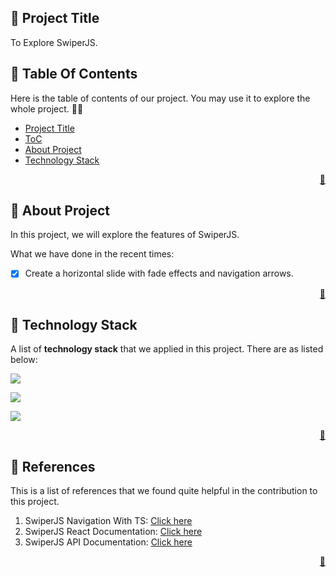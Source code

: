 <!-- START Project Title -->
## 📓 Project Title
To Explore SwiperJS.
<!-- END Project Title -->

<!-- START Table Of Contents -->
## 📌 Table Of Contents
Here is the table of contents of our project. You may use it to explore the whole project. 🛴💨

- [Project Title](#-project-title)
- [ToC](#-table-of-contents)
- [About Project](#-about-project)
- [Technology Stack](#-technology-stack)

<p align="right"><a href="#-project-title">🔼</a></p>
<!-- END Table Of Contents -->

<!-- START About Project -->
## 📢 About Project
In this project, we will explore the features of SwiperJS.

What we have done in the recent times:
* [x] Create a horizontal slide with fade effects and navigation arrows.

<p align="right"><a href="#-project-title">🔼</a></p>
<!-- END About Project -->

<!-- START Technology Stack -->
## 🚀 Technology Stack
A list of **technology stack** that we applied in this project. There are as listed below:

<p align="left">
  <a href="https://skillicons.dev">
    <img src="https://skillicons.dev/icons?i=html,css,javascript" />
  </a>
</p>
<p align="left">
  <a href="https://skillicons.dev">
    <img src="https://skillicons.dev/icons?i=nextjs,tailwind" />
  </a>
</p>
<p align="left">
  <a href="https://skillicons.dev">
    <img src="https://skillicons.dev/icons?i=vscode" />
  </a>
</p>

<p align="right"><a href="#-project-title">🔼</a></p>
<!-- END Technology Stack -->

<!-- START References -->
## 🔎 References
This is a list of references that we found quite helpful in the contribution to this project.
1. SwiperJS Navigation With TS: [Click here](https://github.com/nolimits4web/swiper/issues/3855)
2. SwiperJS React Documentation: [Click here](https://swiperjs.com/react)
3. SwiperJS API Documentation: [Click here](https://swiperjs.com/swiper-api)
   
<p align="right"><a href="#-project-title">🔼</a></p>
<!-- END References -->
